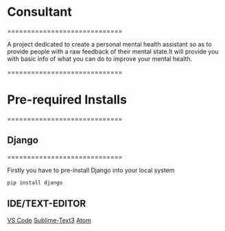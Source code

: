 # Consultant
=============================

A project dedicated to create a personal mental health assistant so as to provide people with a raw feedback of their mental state.It will provide you with basic info of what you can do to improve your mental health.

=============================
# Pre-required Installs
=============================
## Django
=============================

Firstly you have to pre-install Django into your local system  

`pip install django`

## IDE/TEXT-EDITOR

[VS Code](https://code.visualstudio.com/download)
[Sublime-Text3](https://www.sublimetext.com/3)
[Atom](https://atom.io/)
